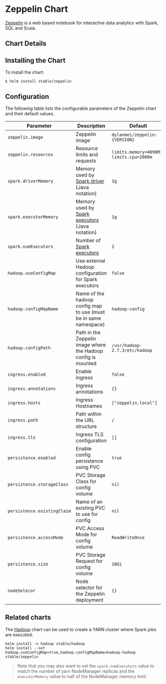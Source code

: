 # Zeppelin Chart

[Zeppelin](https://zeppelin.apache.org/) is a web based notebook for interactive data analytics with Spark, SQL and Scala.

## Chart Details

## Installing the Chart

To install the chart:

```
$ helm install stable/zeppelin
```

## Configuration

The following table lists the configurable parameters of the Zeppelin chart and their default values.

| Parameter                            | Description                                                       | Default                                                    |
| ------------------------------------ | ----------------------------------------------------------------- | ---------------------------------------------------------- |
| `zeppelin.image`                     | Zeppelin image                                                    | `dylanmei/zeppelin:{VERSION}`                              |
| `zeppelin.resources`                 | Resource limits and requests                                      | `limits.memory=4096Mi, limits.cpu=2000m`                   |
| `spark.driverMemory`                 | Memory used by [Spark driver](https://spark.apache.org/docs/latest/configuration.html#application-properties) (Java notation)  | `1g` |
| `spark.executorMemory`               | Memory used by [Spark executors](https://spark.apache.org/docs/latest/running-on-yarn.html) (Java notation)                    | `1g` |
| `spark.numExecutors`                 | Number of [Spark executors](https://spark.apache.org/docs/latest/running-on-yarn.html)                                         | `2`  |
| `hadoop.useConfigMap`                | Use external Hadoop configuration for Spark executors             | `false`                                                    |
| `hadoop.configMapName`               | Name of the hadoop config map to use (must be in same namespace)  | `hadoop-config`                                            |
| `hadoop.configPath`                  | Path in the Zeppelin image where the Hadoop config is mounted     | `/usr/hadoop-2.7.3/etc/hadoop`                             |
| `ingress.enabled`                    | Enable ingress                                                    | `false`                                                    |
| `ingress.annotations`                | Ingress annotations                                               | `{}`                                                       |
| `ingress.hosts`                      | Ingress Hostnames                                                 | `["zeppelin.local"]`                                       |
| `ingress.path`                       | Path within the URL structure                                     | `/`                                                        |
| `ingress.tls`                        | Ingress TLS configuration                                         | `[]`                                                       |
| `persistence.enabled`                | Enable config persistence using PVC                               | `true`                                                     |
| `persistence.storageClass`           | PVC Storage Class for config volume                               | `nil`                                                      |
| `persistence.existingClaim`          | Name of an existing PVC to use for config                         | `nil`                                                      |
| `persistence.accessMode`             | PVC Access Mode for config volume                                 | `ReadWriteOnce`                                            |
| `persistence.size`                   | PVC Storage Request for config volume                             | `10Gi`                                                     |
| `nodeSelecor`                        | Node selector for the Zeppelin deployment                         | `{}`                                                       |

## Related charts

The [Hadoop](https://github.com/kubernetes/charts/tree/master/stable/hadoop) chart can be used to create a YARN cluster where Spark jobs are executed:

```
helm install -n hadoop stable/hadoop
helm install --set hadoop.useConfigMap=true,hadoop.configMapName=hadoop-hadoop stable/zeppelin
```

> Note that you may also want to set the `spark.numExecutors` value to match the number of yarn NodeManager replicas and the `executorMemory` value to half of the NodeManager memory limit.
